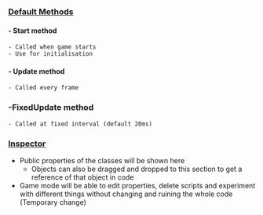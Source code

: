 ### <u>Default Methods</u>

#### - Start method
	- Called when game starts
	- Use for initialisation

#### - Update method
	- Called every frame

### -FixedUpdate method
	- Called at fixed interval (default 20ms)

### <u>Inspector</u>

- Public properties of the classes will be shown here
	- Objects can also be dragged and dropped to this section to get a reference of that object in code
- Game mode will be able to edit properties, delete scripts and experiment with different things without changing and ruining the whole code (Temporary change)